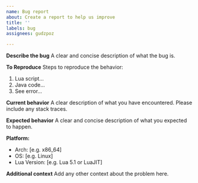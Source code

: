 ```yaml
---
name: Bug report
about: Create a report to help us improve
title: ''
labels: bug
assignees: gudzpoz

---
```


**Describe the bug**
A clear and concise description of what the bug is.

**To Reproduce**
Steps to reproduce the behavior:
1. Lua script...
2. Java code...
3. See error...

**Current behavior**
A clear description of what you have encountered. Please include any stack traces.

**Expected behavior**
A clear and concise description of what you expected to happen.

**Platform:**
- Arch: [e.g. x86_64]
 - OS: [e.g. Linux]
 - Lua Version: [e.g. Lua 5.1 or LuaJIT]

**Additional context**
Add any other context about the problem here.
